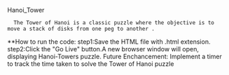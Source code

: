 Hanoi_Tower

      The Tower of Hanoi is a classic puzzle where the objective is to move a stack of disks from one peg to another .
**How to run the code:
      step1:Save the HTML file with .html extension.
      step2:Click the "Go Live" button.A new browser window will open, displaying Hanoi-Towers puzzle.
Future Enchancement:
      Implement a timer to track the time taken to solve the Tower of Hanoi puzzle
